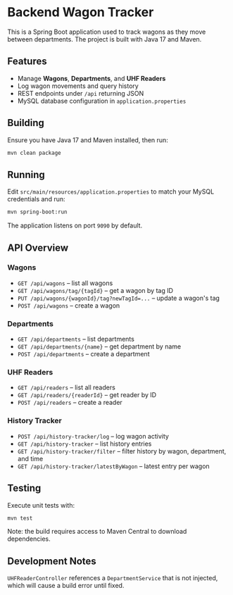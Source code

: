 # Backend Wagon Tracker

This is a Spring Boot application used to track wagons as they move between departments. The project is built with Java 17 and Maven.

## Features
- Manage **Wagons**, **Departments**, and **UHF Readers**
- Log wagon movements and query history
- REST endpoints under `/api` returning JSON
- MySQL database configuration in `application.properties`

## Building
Ensure you have Java 17 and Maven installed, then run:

```bash
mvn clean package
```

## Running
Edit `src/main/resources/application.properties` to match your MySQL credentials and run:

```bash
mvn spring-boot:run
```

The application listens on port `9090` by default.

## API Overview
### Wagons
- `GET /api/wagons` – list all wagons
- `GET /api/wagons/tag/{tagId}` – get a wagon by tag ID
- `PUT /api/wagons/{wagonId}/tag?newTagId=...` – update a wagon's tag
- `POST /api/wagons` – create a wagon

### Departments
- `GET /api/departments` – list departments
- `GET /api/departments/{name}` – get department by name
- `POST /api/departments` – create a department

### UHF Readers
- `GET /api/readers` – list all readers
- `GET /api/readers/{readerId}` – get reader by ID
- `POST /api/readers` – create a reader

### History Tracker
- `POST /api/history-tracker/log` – log wagon activity
- `GET /api/history-tracker` – list history entries
- `GET /api/history-tracker/filter` – filter history by wagon, department, and time
- `GET /api/history-tracker/latestByWagon` – latest entry per wagon

## Testing
Execute unit tests with:

```bash
mvn test
```

Note: the build requires access to Maven Central to download dependencies.

## Development Notes
`UHFReaderController` references a `DepartmentService` that is not injected, which will cause a build error until fixed.
